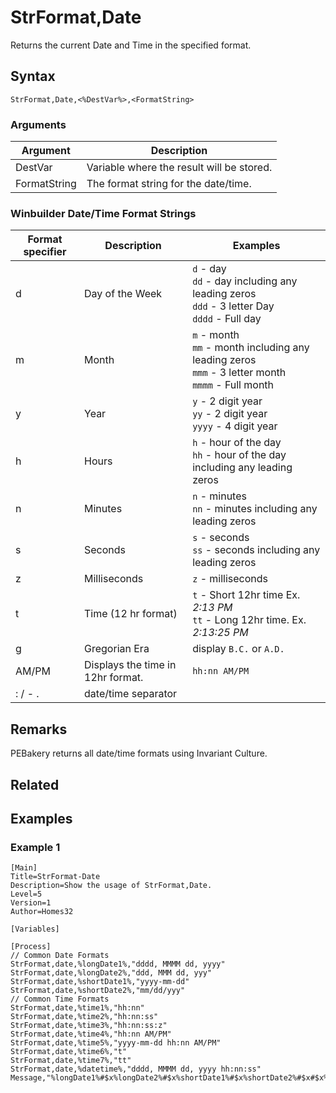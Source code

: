 # StrFormat,Date

Returns the current Date and Time in the specified format.

## Syntax

```pebakery
StrFormat,Date,<%DestVar%>,<FormatString>
```

### Arguments

| Argument | Description |
| --- | --- |
| DestVar | Variable where the result will be stored. |
| FormatString | The format string for the date/time. |

### Winbuilder Date/Time Format Strings

| Format specifier | Description | Examples |
| --- | --- | --- |
| d | Day of the Week | `d` - day<br/>`dd` - day including any leading zeros<br/>`ddd` - 3 letter Day<br/>`dddd` - Full day |
| m | Month | `m` - month<br/>`mm` - month including any leading zeros<br/>`mmm` - 3 letter month<br/>`mmmm` - Full month |
| y | Year | `y` - 2 digit year<br/>`yy` - 2 digit year<br/>`yyyy` - 4 digit year |
| h | Hours | `h` - hour of the day<br/>`hh` - hour of the day including any leading zeros |
| n | Minutes | `n` - minutes<br/>`nn` - minutes including any leading zeros |
| s | Seconds | `s` - seconds<br/>`ss` - seconds including any leading zeros |
| z | Milliseconds | `z` - milliseconds |
| t | Time (12 hr format) | `t` - Short 12hr time Ex. *2:13 PM*<br/>`tt` - Long 12hr time. Ex. *2:13:25 PM* |
| g | Gregorian Era | display  `B.C.` or `A.D.` |
| AM/PM | Displays the time in 12hr format. | `hh:nn AM/PM`
| : / - . | date/time separator |

## Remarks

PEBakery returns all date/time formats using Invariant Culture.

## Related

## Examples

### Example 1

```pebakery
[Main]
Title=StrFormat-Date
Description=Show the usage of StrFormat,Date.
Level=5
Version=1
Author=Homes32

[Variables]

[Process]
// Common Date Formats
StrFormat,date,%longDate1%,"dddd, MMMM dd, yyyy"
StrFormat,date,%longDate2%,"ddd, MMM dd, yyy"
StrFormat,date,%shortDate1%,"yyyy-mm-dd"
StrFormat,date,%shortDate2%,"mm/dd/yyy"
// Common Time Formats
StrFormat,date,%time1%,"hh:nn"
StrFormat,date,%time2%,"hh:nn:ss"
StrFormat,date,%time3%,"hh:nn:ss:z"
StrFormat,date,%time4%,"hh:nn AM/PM"
StrFormat,date,%time5%,"yyyy-mm-dd hh:nn AM/PM"
StrFormat,date,%time6%,"t"
StrFormat,date,%time7%,"tt"
StrFormat,date,%datetime%,"dddd, MMMM dd, yyyy hh:nn:ss"
Message,"%longDate1%#$x%longDate2%#$x%shortDate1%#$x%shortDate2%#$x#$x%time1%#$x%time2%#$x%time3%#$x%time4%#$x%time5%#$x%time6%#$x%time7%#$x%datetime%"
```
